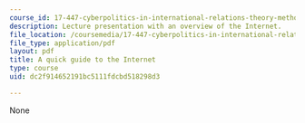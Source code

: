```yaml
---
course_id: 17-447-cyberpolitics-in-international-relations-theory-methods-policy-fall-2011
description: Lecture presentation with an overview of the Internet.
file_location: /coursemedia/17-447-cyberpolitics-in-international-relations-theory-methods-policy-fall-2011/dc2f914652191bc5111fdcbd518298d3_MIT17_447F11_Week3_slides.pdf
file_type: application/pdf
layout: pdf
title: A quick guide to the Internet
type: course
uid: dc2f914652191bc5111fdcbd518298d3

---
```

None